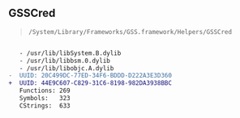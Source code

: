 ## GSSCred

> `/System/Library/Frameworks/GSS.framework/Helpers/GSSCred`

```diff

   - /usr/lib/libSystem.B.dylib
   - /usr/lib/libbsm.0.dylib
   - /usr/lib/libobjc.A.dylib
-  UUID: 20C499DC-77ED-34F6-BDDD-D222A3E3D360
+  UUID: 44E9C607-C829-31C6-8198-982DA3938BBC
   Functions: 269
   Symbols:   323
   CStrings:  633

```
